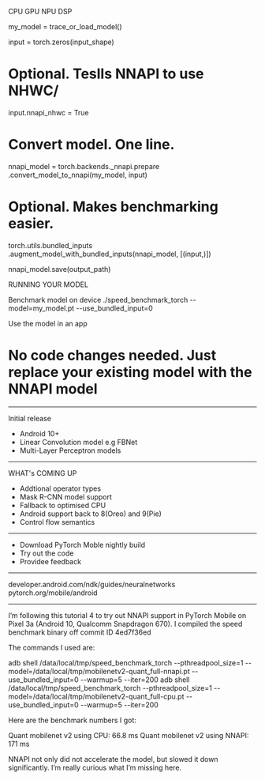 

<!--
 * @version:
 * @Author:  StevenJokess https://github.com/StevenJokess
 * @Date: 2020-11-28 17:23:08
 * @LastEditors:  StevenJokess https://github.com/StevenJokess
 * @LastEditTime: 2020-12-07 22:00:47
 * @Description:
 * @TODO::
 * @Reference:https://www.youtube.com/watch?v=B-2spa3UCTU
-->

CPU GPU NPU DSP

my_model = trace_or_load_model()

input = torch.zeros(input_shape)
# Optional. Teslls NNAPI to use NHWC/
input.nnapi_nhwc = True

# Convert model. One line.
nnapi_model = torch.backends._nnapi.prepare \
.convert_model_to_nnapi(my_model, input)

# Optional. Makes benchmarking easier.
torch.utils.bundled_inputs \
.augment_model_with_bundled_inputs(nnapi_model, [(input,)])

nnapi_model.save(output_path)

RUNNING YOUR MODEL

Benchmark model on device
./speed_benchmark_torch --model=my_model.pt --use_bundled_input=0

Use the model in an app
# No code changes needed. Just replace your existing model with the NNAPI model

---

Initial release

- Android 10+
- Linear Convolution model e.g FBNet
- Multi-Layer Perceptron models

---

WHAT's COMING UP

- Addtional operator types
- Mask R-CNN model support
- Fallback to optimised CPU
- Android support back to 8(Oreo) and 9(Pie)
- Control flow semantics

---

- Download PyTorch Moble nightly build
- Try out the code
- Providee feedback

---

developer.android.com/ndk/guides/neuralnetworks
pytorch.org/mobile/android

---

I’m following this tutorial 4 to try out NNAPI support in PyTorch Mobile on Pixel 3a (Android 10, Qualcomm Snapdragon 670). I compiled the speed benchmark binary off commit ID 4ed7f36ed

The commands I used are:

adb shell /data/local/tmp/speed_benchmark_torch --pthreadpool_size=1 --model=/data/local/tmp/mobilenetv2-quant_full-nnapi.pt --use_bundled_input=0 --warmup=5 --iter=200
adb shell /data/local/tmp/speed_benchmark_torch --pthreadpool_size=1 --model=/data/local/tmp/mobilenetv2-quant_full-cpu.pt --use_bundled_input=0 --warmup=5 --iter=200

Here are the benchmark numbers I got:

Quant mobilenet v2 using CPU: 66.8 ms
Quant mobilenet v2 using NNAPI: 171 ms

NNAPI not only did not accelerate the model, but slowed it down significantly. I’m really curious what I’m missing here.
